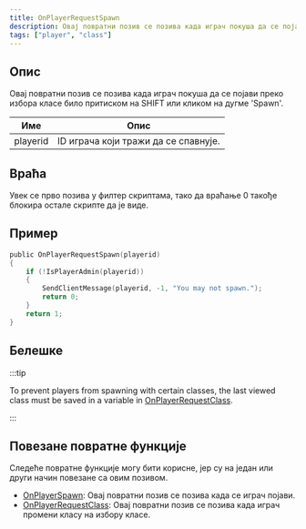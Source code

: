 ```yaml
---
title: OnPlayerRequestSpawn
description: Овај повратни позив се позива када играч покуша да се појави преко избора класе било притиском на SHIFT или кликом на дугме 'Spawn'.
tags: ["player", "class"]
---
```


## Опис

Овај повратни позив се позива када играч покуша да се појави преко избора класе било притиском на SHIFT или кликом на дугме 'Spawn'.

| Име      | Опис                                          |
| -------- | --------------------------------------------- |
| playerid | ID играча који тражи да се спавнује.          |

## Враћа

Увек се прво позива у филтер скриптама, тако да враћање 0 такође блокира остале скрипте да је виде.

## Пример

```c
public OnPlayerRequestSpawn(playerid)
{
    if (!IsPlayerAdmin(playerid))
    {
        SendClientMessage(playerid, -1, "You may not spawn.");
        return 0;
    }
    return 1;
}
```

## Белешке

<TipNPCCallbacks />

:::tip

To prevent players from spawning with certain classes, the last viewed class must be saved in a variable in [OnPlayerRequestClass](OnPlayerRequestClass).

:::

## Повезане повратне функције

Следеће повратне функције могу бити корисне, јер су на један или други начин повезане са овим позивом.

- [OnPlayerSpawn](OnPlayerSpawn): Овај повратни позив се позива када се играч појави.
- [OnPlayerRequestClass](OnPlayerRequestClass): Овај повратни позив се позива када играч промени класу на избору класе.
